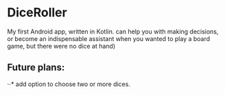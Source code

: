 # DiceRoller
My first Android app, written in Kotlin. can help you with making decisions, or become an indispensable assistant when you wanted to play a board game, but there were no dice at hand)

## Future plans:
⋅⋅* add option to choose two or more dices.
